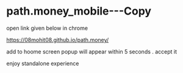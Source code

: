 # path.money_mobile---Copy

open link given below in chrome

https://08mohit08.github.io/path.money/

add to hoome screen popup will appear within 5 seconds . accept it

enjoy standalone experience 

